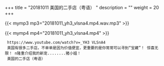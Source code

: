 +++
title = "20181011  美国的二手店（粤语） "
description = ""
weight = 20
+++

{{< mymp3 mp3="20181011_yh3_vlsna4.mp4.wav.mp3" >}}

{{< mymp4 mp4="20181011_yh3_vlsna4.mp4" >}}

     https://www.youtube.com/watch?v=_YH3 VLSnA4 
     美国有很多二手店，不单单是因为价值便宜，更重要的是你常常可以寻到“宝藏”！ 惊喜无限！ n隆重介绍我的新宠........猪小姐！ 
     美国的二手店（粤语） 
